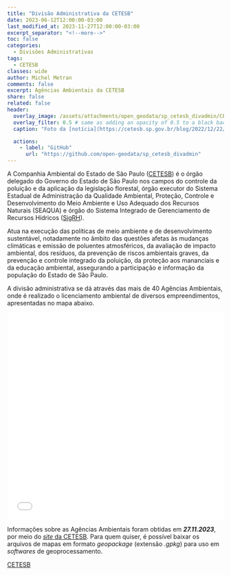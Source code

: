 ```yaml
---
title: "Divisão Administrativa da CETESB"
date: 2023-06-12T12:00:00-03:00
last_modified_at: 2023-11-27T12:00:00-03:00
excerpt_separator: "<!--more-->"
toc: false
categories:
  - Divisões Administrativas
tags:
  - CETESB
classes: wide
author: Michel Metran
comments: false
excerpt: Agências Ambientais da CETESB
share: false
related: false
header:
  overlay_image: /assets/attachments/open_geodata/sp_cetesb_divadmin/CETESB.jpg
  overlay_filter: 0.5 # same as adding an opacity of 0.5 to a black background
  caption: "Foto da [notícia](https://cetesb.sp.gov.br/blog/2022/12/22/veiculos-modernos-sao-entregues-para-agilizar-acoes-da-cetesb/) de 22.12.2022"

  actions:
    - label: "GitHub"
      url: "https://github.com/open-geodata/sp_cetesb_divadmin"
---
```


A Companhia Ambiental do Estado de São Paulo ([CETESB](https://cetesb.sp.gov.br/)) é o órgão delegado do Governo do Estado de São Paulo nos campos do controle da poluição e da aplicação da legislação florestal, órgão executor do Sistema Estadual de Administração da Qualidade Ambiental, Proteção, Controle e Desenvolvimento do Meio Ambiente e Uso Adequado dos Recursos Naturais (SEAQUA) e órgão do Sistema Integrado de Gerenciamento de Recursos Hídricos ([SigRH](https://sigrh.sp.gov.br/)).

Atua na execução das políticas de meio ambiente e de desenvolvimento sustentável, notadamente no âmbito das questões afetas às mudanças climáticas e emissão de poluentes atmosféricos, da avaliação de impacto ambiental, dos resíduos, da prevenção de riscos ambientais graves, da prevenção e controle integrado da poluição, da proteção aos mananciais e da educação ambiental, assegurando a participação e informação da população do Estado de São Paulo.

A divisão administrativa se dá através das mais de 40 Agências Ambientais, onde é realizado o licenciamento ambiental de diversos empreendimentos, apresentadas no mapa abaixo.

<iframe src="/assets/attachments/open_geodata/sp_cetesb_divadmin/cetesb_map.html" width="100%" height="480"  frameborder="0" allowfullscreen></iframe>

<br>

Informações sobre as Agências Ambientais foram obtidas em ***27.11.2023***, por meio do [_site_ da CETESB](https://licenciamento.cetesb.sp.gov.br/agencias/municipios.asp). Para quem quiser, é possível baixar os arquivos de mapas em formato _geopackage_ (extensão _.gpkg_) para uso em _softwares_ de geoprocessamento.

<a href="/assets/attachments/open_geodata/sp_cetesb_divadmin/sp_cetesb.gpkg" class="btn btn--primary">CETESB</a>
